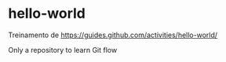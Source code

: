 # hello-world
Treinamento de https://guides.github.com/activities/hello-world/

Only a repository to learn Git flow
